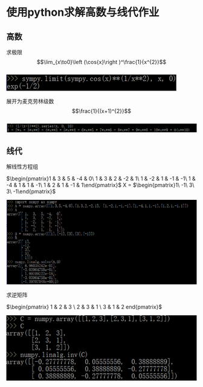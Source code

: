 # 使用python求解高数与线代作业

## 高数
求极限  
$$\lim_{x\to0}\left (\cos{x}\right )^\frac{1}{x^{2}}$$  
![](imgOfLab10/img01.png)

展开为麦克劳林级数  
$$\frac{1}{(x+1)^{2}}$$  
![](imgOfLab10/img02.png)

## 线代
解线性方程组

$\begin{pmatrix}1 & 3 & 5 & -4 & 0\ 1 & 3 & 2 & -2 & 1\ 1 & -2 & 1 & -1 & -1\ 1 & -4 & 1 & 1 & -1\ 1 & 2 & 1 & -1 & 1\end{pmatrix}$ X = $\begin{pmatrix}1\ -1\ 3\ 3\ -1\end{pmatrix}$  

![](imgOfLab10/img03.png)

求逆矩阵  

$\begin{pmatrix} 1 & 2 & 3 \ 2 & 3 & 1 \ 3 & 1 & 2 end{pmatrix}$  

![](imgOfLab10/img04.png)
